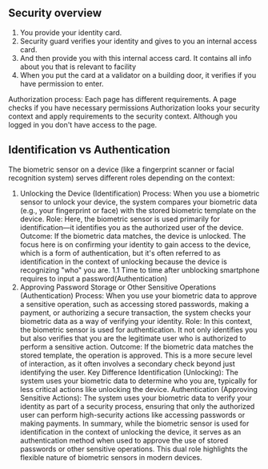 ## Security overview

1. You provide your identity card.
2. Security guard verifies your identity and gives to you an internal access card.
3. And then provide you with this internal access card. It contains all info about you that is relevant to facility
4. When you put the card at a validator on a building door, it verifies if you have permission to enter.


Authorization process:
Each page has different requirements. A page checks if you have necessary permissions
Authorization looks your security context and apply requirements to the security context.
Although you logged in you don't have access to the page.





## Identification vs Authentication


The biometric sensor on a device (like a fingerprint scanner or facial recognition system) serves different roles depending on the context:

1. Unlocking the Device (Identification)
   Process: When you use a biometric sensor to unlock your device, the system compares your biometric data (e.g., your fingerprint or face) with the stored biometric template on the device.
   Role: Here, the biometric sensor is used primarily for identification—it identifies you as the authorized user of the device.
   Outcome: If the biometric data matches, the device is unlocked. The focus here is on confirming your identity to gain access to the device, which is a form of authentication, but it's often referred to as identification in the context of unlocking because the device is recognizing "who" you are.
1.1 Time to time after unblocking smartphone requires to input a password(Authentication)
2. Approving Password Storage or Other Sensitive Operations (Authentication)
   Process: When you use your biometric data to approve a sensitive operation, such as accessing stored passwords, making a payment, or authorizing a secure transaction, the system checks your biometric data as a way of verifying your identity.
   Role: In this context, the biometric sensor is used for authentication. It not only identifies you but also verifies that you are the legitimate user who is authorized to perform a sensitive action.
   Outcome: If the biometric data matches the stored template, the operation is approved. This is a more secure level of interaction, as it often involves a secondary check beyond just identifying the user.
   Key Difference
   Identification (Unlocking): The system uses your biometric data to determine who you are, typically for less critical actions like unlocking the device.
   Authentication (Approving Sensitive Actions): The system uses your biometric data to verify your identity as part of a security process, ensuring that only the authorized user can perform high-security actions like accessing passwords or making payments.
   In summary, while the biometric sensor is used for identification in the context of unlocking the device, it serves as an authentication method when used to approve the use of stored passwords or other sensitive operations. This dual role highlights the flexible nature of biometric sensors in modern devices.